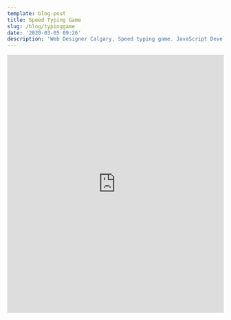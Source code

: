 ```yaml
---
template: blog-post
title: Speed Typing Game
slug: /blog/typinggame
date: '2020-03-05 09:26'
description: 'Web Designer Calgary, Speed typing game. JavaScript Developer'
---
```

<iframe height="600" style="width: 100%;" scrolling="no" title="Typing Game" src="https://codepen.io/chris-connelly/embed/OJNjWxL?height=600&theme-id=dark&default-tab=js,result" frameborder="no" loading="lazy" allowtransparency="true" allowfullscreen="true">
  See the Pen <a href='https://codepen.io/chris-connelly/pen/OJNjWxL'>Typing Game</a> by Chris Connelly
  (<a href='https://codepen.io/chris-connelly'>@chris-connelly</a>) on <a href='https://codepen.io'>CodePen</a>.
</iframe>
